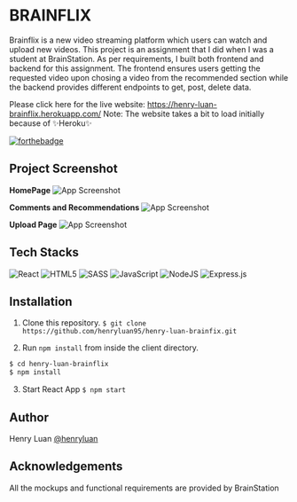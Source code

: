 # BRAINFLIX

Brainflix is a new video streaming platform which users can watch and upload new videos. This project is an assignment that I did when I was a student at BrainStation. As per requirements, I built both frontend and backend for this assignment. The frontend ensures users getting the requested video upon chosing a video from the recommended section while the backend provides different endpoints to get, post, delete data.

Please click here for the live website: https://henry-luan-brainflix.herokuapp.com/
Note: The website takes a bit to load initially because of ✨Heroku✨

[![forthebadge](https://forthebadge.com/images/badges/built-with-love.svg)](https://forthebadge.com)

## Project Screenshot

**HomePage**
![App Screenshot](https://firebasestorage.googleapis.com/v0/b/personal-e4e76.appspot.com/o/Brainflix%2FScreen%20Shot%202022-08-27%20at%2011.21.49%20AM.png?alt=media&token=9e1d7866-f579-42f4-8bc2-f638117ce178)

**Comments and Recommendations**
![App Screenshot](https://firebasestorage.googleapis.com/v0/b/personal-e4e76.appspot.com/o/Brainflix%2FScreen%20Shot%202022-08-27%20at%2011.22.08%20AM.png?alt=media&token=d60f07af-34f2-4701-9737-0450ac4d4762)

**Upload Page**
![App Screenshot](https://firebasestorage.googleapis.com/v0/b/personal-e4e76.appspot.com/o/Brainflix%2FScreen%20Shot%202022-08-27%20at%2011.22.31%20AM.png?alt=media&token=6094ee55-ac7c-4a5c-a0dd-b8f59cdc277b)


## Tech Stacks
![React](https://img.shields.io/badge/react-%2320232a.svg?style=for-the-badge&logo=react&logoColor=%2361DAFB)
![HTML5](https://img.shields.io/badge/html5-%23E34F26.svg?style=for-the-badge&logo=html5&logoColor=white)
![SASS](https://img.shields.io/badge/SASS-hotpink.svg?style=for-the-badge&logo=SASS&logoColor=white)
![JavaScript](https://img.shields.io/badge/javascript-%23323330.svg?style=for-the-badge&logo=javascript&logoColor=%23F7DF1E)
![NodeJS](https://img.shields.io/badge/node.js-6DA55F?style=for-the-badge&logo=node.js&logoColor=white)
![Express.js](https://img.shields.io/badge/express.js-%23404d59.svg?style=for-the-badge&logo=express&logoColor=%2361DAFB)


## Installation

1. Clone this repository.
```$ git clone https://github.com/henryluan95/henry-luan-brainfix.git```


2. Run `npm install` from inside the client directory.


```bash
$ cd henry-luan-brainflix
$ npm install
```

3. Start React App
```$ npm start```

## Author

Henry Luan [@henryluan](https://github.com/henryluan95)

## Acknowledgements

All the mockups and functional requirements are provided by BrainStation


